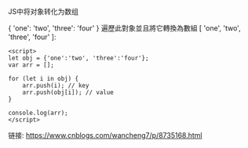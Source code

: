 JS中将对象转化为数组

{ 'one': 'two', 'three': 'four' } 遍歷此對象並且將它轉換為數組 [ 'one', 'two', 'three', 'four' ]:
```
<script>
let obj = {'one':'two', 'three':'four'};
var arr = [];

for (let i in obj) {
    arr.push(i); // key
    arr.push(obj[i]); // value
}

console.log(arr);
</script>
```

链接: https://www.cnblogs.com/wancheng7/p/8735168.html
